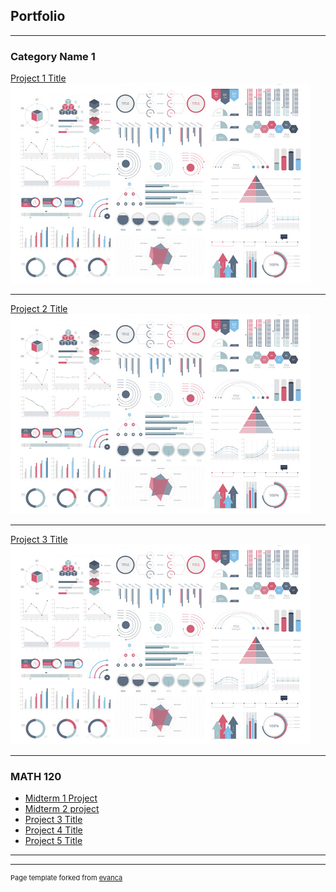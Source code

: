 ## Portfolio

---

### Category Name 1 

[Project 1 Title](/sample_page)
<img src="images/dummy_thumbnail.jpg?raw=true"/>

---
[Project 2 Title](/pdf/sample_presentation.pdf)
<img src="images/dummy_thumbnail.jpg?raw=true"/>

---
[Project 3 Title](http://example.com/)
<img src="images/dummy_thumbnail.jpg?raw=true"/>

---

### MATH 120 

- [Midterm 1 Project](file:///Users/aricelmendez/Downloads/Project1%20-%20MATH120%20Aricel%20Mendez-2%20(3).html)
- [Midterm 2 project](file:///Users/aricelmendez/Downloads/Midterm%202%20-%20Math120%20(Aricel)%20(1).html)
- [Project 3 Title](http://example.com/)
- [Project 4 Title](http://example.com/)
- [Project 5 Title](http://example.com/)

---




---
<p style="font-size:11px">Page template forked from <a href="https://github.com/evanca/quick-portfolio">evanca</a></p>
<!-- Remove above link if you don't want to attibute -->
